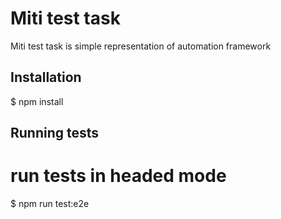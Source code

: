 # Miti test task

Miti test task is simple representation of automation framework

## Installation

$ npm install

## Running tests

# run tests in headed mode

$ npm run test:e2e
